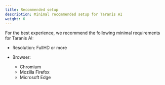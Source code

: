 ```yaml
---
title: Recommended setup
description: Minimal recommended setup for Taranis AI
weight: 6
---
```


For the best experience, we recommend the following minimal requirements for Taranis AI:

- Resolution: FullHD or more

- Browser:
  - Chromium
  - Mozilla Firefox
  - Microsoft Edge
